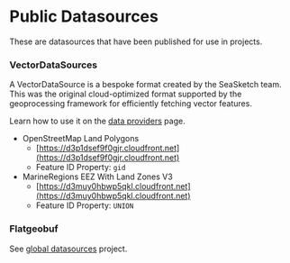# Public Datasources

These are datasources that have been published for use in projects.

### VectorDataSources

A VectorDataSource is a bespoke format created by the SeaSketch team. This was the original cloud-optimized format supported by the geoprocessing framework for efficiently fetching vector features.

Learn how to use it on the [data providers](./dataproviders.md#vectordatasource) page.

- OpenStreetMap Land Polygons
  - [https://d3p1dsef9f0gjr.cloudfront.net](https://d3p1dsef9f0gjr.cloudfront.net)
  - Feature ID Property: `gid`
- MarineRegions EEZ With Land Zones V3
  - [https://d3muy0hbwp5qkl.cloudfront.net](https://d3muy0hbwp5qkl.cloudfront.net)
  - Feature ID Property: `UNION`

### Flatgeobuf

See [global datasources](https://github.com/seasketch/global-datasources) project.
